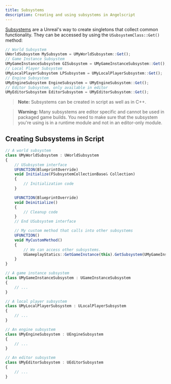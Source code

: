 ```yaml
---
title: Subsystems
description: Creating and using subsystems in Angelscript
---
```


[Subsystems](https://docs.unrealengine.com/5.0/en-US/unreal-engine-subsystems/) are a Unreal's way to create singletons that collect common functionality. They can be accessed by using the `USubsystemClass::Get()` method:

```typescript
// World Subsystem
UWorldSubsystem MySubsystem = UMyWorldSubsystem::Get();
// Game Instance Subsystem
UMyGameInstanceSubsystem GISubsystem = UMyGameInstanceSubsystem::Get();
// Local Player Subsystem
UMyLocalPlayerSubsystem LPSubsystem = UMyLocalPlayerSubsystem::Get();
// Engine Subsystem
UMyEngineSubsystem EngineSubsystem = UMyEngineSubsystem::Get();
// Editor Subsystem, only available in editor
UMyEditorSubsystem EditorSubsystem = UMyEditorSubsystem::Get();
```

> **Note:** Subsystems can be created in script as well as in C++.

> **Warning:** Many subsystems are editor specific and cannot be used in packaged game builds. You need to make sure that the subsystem you're using is in a runtime module and not in an editor-only module.

## Creating Subsystems in Script

```typescript
// A world subsystem
class UMyWorldSubsystem : UWorldSubsystem
{
    // USubsystem interface
    UFUNCTION(BlueprintOverride)
    void Initialize(FSubsystemCollectionBase& Collection)
    {
        // Initialization code
    }

    UFUNCTION(BlueprintOverride)
    void Deinitialize()
    {
        // Cleanup code
    }
    // End USubsystem interface

    // My custom method that calls into other subsystems
    UFUNCTION()
    void MyCustomMethod()
    {
        // We can access other subsystems.
        UGameplayStatics::GetGameInstance(this).GetSubsystem(UMyGameInstanceSubsystem::StaticClass());
    }
}

// A game instance subsystem
class UMyGameInstanceSubsystem : UGameInstanceSubsystem
{
    // ...
}

// A local player subsystem
class UMyLocalPlayerSubsystem : ULocalPlayerSubsystem
{
    // ...
}

// An engine subsystem
class UMyEngineSubsystem : UEngineSubsystem
{
    // ...
}

// An editor subsystem
class UMyEditorSubsystem : UEditorSubsystem
{
    // ...
}
```
